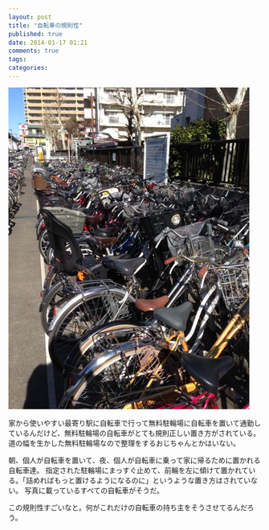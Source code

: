```yaml
---
layout: post
title: "自転車の規則性"
published: true
date: 2014-01-17 01:21
comments: true
tags: 
categories: 
---
```


![IMG_1771.jpg](/images/2014/01/17/IMG_1771.jpg)

家から使いやすい最寄り駅に自転車で行って無料駐輪場に自転車を置いて通勤しているんだけど、無料駐輪場の自転車がとても規則正しい置き方がされている。
道の幅を生かした無料駐輪場なので整理をするおじちゃんとかはいない。

朝、個人が自転車を置いて、夜、個人が自転車に乗って家に帰るために置かれる自転車達。
指定された駐輪場にまっすぐ止めて、前輪を左に傾けて置かれている。「詰めればもっと置けるようになるのに」というような置き方はされていない。
写真に載っているすべての自転車がそうだ。

この規則性すごいなと。何がこれだけの自転車の持ち主をそうさせてるんだろう。
